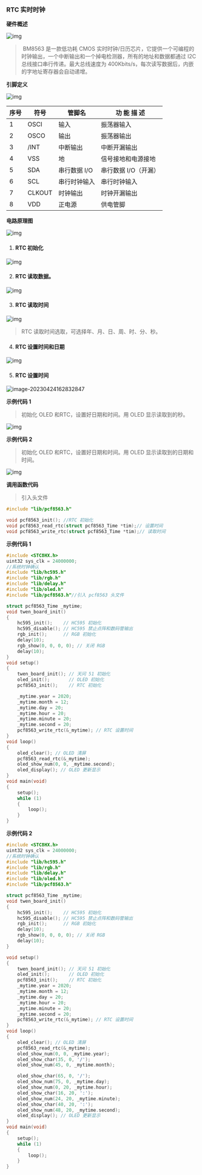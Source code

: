 ### RTC 实时时钟<!-- {docsify-ignore} -->

 

**硬件概述**

![img](RTC实时时钟.assets/wps494.png) 

> ​	BM8563 是一款低功耗 CMOS 实时时钟/日历芯片，它提供一个可编程的时钟输出，一个中断输出和一个掉电检测器，所有的地址和数据都通过 I2C 总线接口串行传递。最大总线速度为 400Kbits/s，每次读写数据后，内嵌的字地址寄存器会自动递增。
>

 

**引脚定义**

![img](RTC实时时钟.assets/wps495.png) 

| 序号 | 符号   | 管脚名 | 功 能 描 述 |
| ------------------------ | ---------------- | ---------------- | --------------------- |
| 1              | OSCI   | 输入             | 振荡器输入            |
| 2              | OSCO   | 输出             | 振荡器输出            |
| 3              | /INT   | 中断输出         | 中断开漏输出          |
| 4              | VSS    | 地               | 信号接地和电源接地    |
| 5              | SDA    | 串行数据 I/O     | 串行数据 I/O（开漏）  |
| 6              | SCL    | 串行时钟输入     | 串行时钟输入          |
| 7              | CLKOUT | 时钟输出         | 时钟开漏输出          |
| 8 | VDD | 正电源 | 供电管脚 |



**电路原理图**

![img](RTC实时时钟.assets/wps496.jpg) 

 

1. #### RTC 初始化

![img](RTC实时时钟.assets/wps497.png) 



2. #### RTC 读取数据。

![img](RTC实时时钟.assets/wps498.png) 



3. #### RTC 读取时间

![img](RTC实时时钟.assets/wps499.png) 

> RTC 读取时间选取，可选择年、月、日、周、时、分、秒。
>



4. #### RTC 设置时间和日期

![img](RTC实时时钟.assets/wps500.png) 

 

5. #### RTC 设置时间

![image-20230424162832847](RTC实时时钟.assets/image-20230424162832847.png) 



**示例代码 1**

> 初始化 OLED 和RTC，设置好日期和时间。用 OLED 显示读取到的秒。
>

![img](RTC实时时钟.assets/wps501.png) 

 

**示例代码 2**

> 初始化 OLED 和RTC，设置好日期和时间。用 OLED 显示读取到的日期和时间。
>

![img](RTC实时时钟.assets/wps502.png)

 **调用函数代码**

> 引入头文件

```c
#include "lib/pcf8563.h"
```

```c
void pcf8563_init(); //RTC 初始化
void pcf8563_read_rtc(struct pcf8563_Time *tim);// 设置时间
void pcf8563_write_rtc(struct pcf8563_Time *tim);// 读取时间
```

**示例代码 1**

```c
#include <STC8HX.h>
uint32 sys_clk = 24000000;
//系统时钟确认
#include "lib/hc595.h"
#include "lib/rgb.h"
#include "lib/delay.h"
#include "lib/oled.h"
#include "lib/pcf8563.h"//引入 pcf8563 头文件

struct pcf8563_Time _mytime;
void twen_board_init()
{
    hc595_init();    // HC595 初始化
    hc595_disable(); // HC595 禁止点阵和数码管输出
    rgb_init();      // RGB 初始化
    delay(10);
    rgb_show(0, 0, 0, 0); // 关闭 RGB
    delay(10);
}
void setup()
{
    twen_board_init(); // 天问 51 初始化
    oled_init();       // OLED 初始化
    pcf8563_init();    // RTC 初始化

    _mytime.year = 2020;
    _mytime.month = 12;
    _mytime.day = 20;
    _mytime.hour = 20;
    _mytime.minute = 20;
    _mytime.second = 20;
    pcf8563_write_rtc(&_mytime); // RTC 设置时间
}
void loop()
{
    oled_clear(); // OLED 清屏
    pcf8563_read_rtc(&_mytime);
    oled_show_num(0, 0, _mytime.second);
    oled_display(); // OLED 更新显示
}
void main(void)
{
    setup();
    while (1)
    {
        loop();
    }
}
```

**示例代码 2**

```c
#include <STC8HX.h>
uint32 sys_clk = 24000000;
//系统时钟确认
#include "lib/hc595.h"
#include "lib/rgb.h"
#include "lib/delay.h"
#include "lib/oled.h"
#include "lib/pcf8563.h"

struct pcf8563_Time _mytime;
void twen_board_init()
{
    hc595_init();    // HC595 初始化
    hc595_disable(); // HC595 禁止点阵和数码管输出
    rgb_init();      // RGB 初始化
    delay(10);
    rgb_show(0, 0, 0, 0); // 关闭 RGB
    delay(10);
}

void setup()
{
    twen_board_init(); // 天问 51 初始化
    oled_init();       // OLED 初始化
    pcf8563_init();    // RTC 初始化
    _mytime.year = 2020;
    _mytime.month = 12;
    _mytime.day = 20;
    _mytime.hour = 20;
    _mytime.minute = 20;
    _mytime.second = 20;
    pcf8563_write_rtc(&_mytime); // RTC 设置时间
}
void loop()
{
    oled_clear(); // OLED 清屏
    pcf8563_read_rtc(&_mytime);
    oled_show_num(0, 0, _mytime.year);
    oled_show_char(35, 0, '/');
    oled_show_num(45, 0, _mytime.month);

    oled_show_char(65, 0, '/');
    oled_show_num(75, 0, _mytime.day);
    oled_show_num(0, 20, _mytime.hour);
    oled_show_char(16, 20, ':');
    oled_show_num(24, 20, _mytime.minute);
    oled_show_char(40, 20, ':');
    oled_show_num(48, 20, _mytime.second);
    oled_display(); // OLED 更新显示
}
void main(void)
{
    setup();
    while (1)
    {
        loop();
    }
}
```

